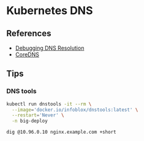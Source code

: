 # Kubernetes DNS

## References

- [Debugging DNS Resolution](https://kubernetes.io/docs/tasks/administer-cluster/dns-debugging-resolution/)
- [CoreDNS](/coredns.md)

## Tips

### DNS tools

```sh
kubectl run dnstools -it --rm \
  --image='docker.io/infoblox/dnstools:latest' \
  --restart='Never' \
  -n big-deploy
```

```sh
dig @10.96.0.10 nginx.example.com +short
```

<!-- ### minikube Hosts

```sh
minikube ssh -- sudo cat /etc/hosts
```

```sh
minikube ssh -- 'sudo /usr/bin/sh -c "echo -e \"127.0.0.1\tsubdomain.example.com\" >> /etc/hosts"'
``` -->
